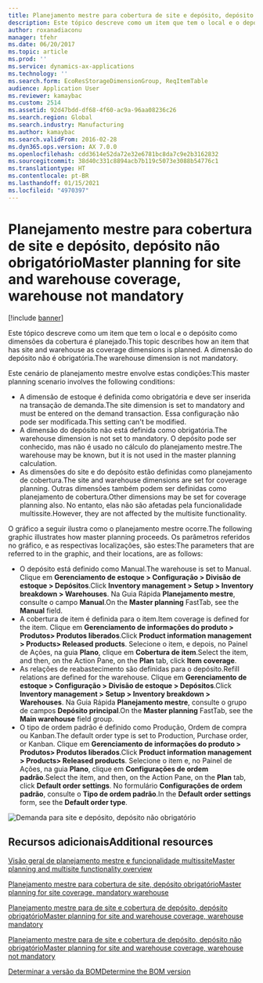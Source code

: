 ```yaml
---
title: Planejamento mestre para cobertura de site e depósito, depósito não obrigatório
description: Este tópico descreve como um item que tem o local e o depósito como dimensões da cobertura é planejado. A dimensão do depósito não é obrigatória.
author: roxanadiaconu
manager: tfehr
ms.date: 06/20/2017
ms.topic: article
ms.prod: ''
ms.service: dynamics-ax-applications
ms.technology: ''
ms.search.form: EcoResStorageDimensionGroup, ReqItemTable
audience: Application User
ms.reviewer: kamaybac
ms.custom: 2514
ms.assetid: 92d47bdd-df68-4f60-ac9a-96aa08236c26
ms.search.region: Global
ms.search.industry: Manufacturing
ms.author: kamaybac
ms.search.validFrom: 2016-02-28
ms.dyn365.ops.version: AX 7.0.0
ms.openlocfilehash: cdd3614e52da72e32e6781bc8da7c9e2b3162832
ms.sourcegitcommit: 38d40c331c8894acb7b119c5073e3088b54776c1
ms.translationtype: HT
ms.contentlocale: pt-BR
ms.lasthandoff: 01/15/2021
ms.locfileid: "4970397"
---
```

# <a name="master-planning-for-site-and-warehouse-coverage-warehouse-not-mandatory"></a><span data-ttu-id="f7941-104">Planejamento mestre para cobertura de site e depósito, depósito não obrigatório</span><span class="sxs-lookup"><span data-stu-id="f7941-104">Master planning for site and warehouse coverage, warehouse not mandatory</span></span>

[!include [banner](../includes/banner.md)]

<span data-ttu-id="f7941-105">Este tópico descreve como um item que tem o local e o depósito como dimensões da cobertura é planejado.</span><span class="sxs-lookup"><span data-stu-id="f7941-105">This topic describes how an item that has site and warehouse as coverage dimensions is planned.</span></span> <span data-ttu-id="f7941-106">A dimensão do depósito não é obrigatória.</span><span class="sxs-lookup"><span data-stu-id="f7941-106">The warehouse dimension is not mandatory.</span></span>

<span data-ttu-id="f7941-107">Este cenário de planejamento mestre envolve estas condições:</span><span class="sxs-lookup"><span data-stu-id="f7941-107">This master planning scenario involves the following conditions:</span></span>

-   <span data-ttu-id="f7941-108">A dimensão de estoque é definida como obrigatória e deve ser inserida na transação de demanda.</span><span class="sxs-lookup"><span data-stu-id="f7941-108">The site dimension is set to mandatory and must be entered on the demand transaction.</span></span> <span data-ttu-id="f7941-109">Essa configuração não pode ser modificada.</span><span class="sxs-lookup"><span data-stu-id="f7941-109">This setting can't be modified.</span></span>
-   <span data-ttu-id="f7941-110">A dimensão do depósito não está definida como obrigatória.</span><span class="sxs-lookup"><span data-stu-id="f7941-110">The warehouse dimension is not set to mandatory.</span></span> <span data-ttu-id="f7941-111">O depósito pode ser conhecido, mas não é usado no cálculo do planejamento mestre.</span><span class="sxs-lookup"><span data-stu-id="f7941-111">The warehouse may be known, but it is not used in the master planning calculation.</span></span>
-   <span data-ttu-id="f7941-112">As dimensões do site e do depósito estão definidas como planejamento de cobertura.</span><span class="sxs-lookup"><span data-stu-id="f7941-112">The site and warehouse dimensions are set for coverage planning.</span></span> <span data-ttu-id="f7941-113">Outras dimensões também podem ser definidas como planejamento de cobertura.</span><span class="sxs-lookup"><span data-stu-id="f7941-113">Other dimensions may be set for coverage planning also.</span></span> <span data-ttu-id="f7941-114">No entanto, elas não são afetadas pela funcionalidade multissite.</span><span class="sxs-lookup"><span data-stu-id="f7941-114">However, they are not affected by the multisite functionality.</span></span>

<span data-ttu-id="f7941-115">O gráfico a seguir ilustra como o planejamento mestre ocorre.</span><span class="sxs-lookup"><span data-stu-id="f7941-115">The following graphic illustrates how master planning proceeds.</span></span> <span data-ttu-id="f7941-116">Os parâmetros referidos no gráfico, e as respectivas localizações, são estes:</span><span class="sxs-lookup"><span data-stu-id="f7941-116">The parameters that are referred to in the graphic, and their locations, are as follows:</span></span>
-   <span data-ttu-id="f7941-117">O depósito está definido como Manual.</span><span class="sxs-lookup"><span data-stu-id="f7941-117">The warehouse is set to Manual.</span></span> <span data-ttu-id="f7941-118">Clique em **Gerenciamento de estoque &gt; Configuração &gt; Divisão de estoque &gt; Depósitos**.</span><span class="sxs-lookup"><span data-stu-id="f7941-118">Click **Inventory management &gt; Setup &gt; Inventory breakdown &gt; Warehouses**.</span></span> <span data-ttu-id="f7941-119">Na Guia Rápida **Planejamento mestre**, consulte o campo **Manual**.</span><span class="sxs-lookup"><span data-stu-id="f7941-119">On the **Master planning** FastTab, see the **Manual** field.</span></span>
-   <span data-ttu-id="f7941-120">A cobertura de item é definida para o item.</span><span class="sxs-lookup"><span data-stu-id="f7941-120">Item coverage is defined for the item.</span></span> <span data-ttu-id="f7941-121">Clique em **Gerenciamento de informações do produto &gt; Produtos&gt; Produtos liberados**.</span><span class="sxs-lookup"><span data-stu-id="f7941-121">Click **Product information management &gt; Products&gt; Released products**.</span></span> <span data-ttu-id="f7941-122">Selecione o item, e depois, no Painel de Ações, na guia **Plano**, clique em **Cobertura de item**.</span><span class="sxs-lookup"><span data-stu-id="f7941-122">Select the item, and then, on the Action Pane, on the **Plan** tab, click **Item coverage**.</span></span>
-   <span data-ttu-id="f7941-123">As relações de reabastecimento são definidas para o depósito.</span><span class="sxs-lookup"><span data-stu-id="f7941-123">Refill relations are defined for the warehouse.</span></span> <span data-ttu-id="f7941-124">Clique em **Gerenciamento de estoque &gt; Configuração &gt; Divisão de estoque &gt; Depósitos**.</span><span class="sxs-lookup"><span data-stu-id="f7941-124">Click **Inventory management &gt; Setup &gt; Inventory breakdown &gt; Warehouses**.</span></span> <span data-ttu-id="f7941-125">Na Guia Rápida **Planejamento mestre**, consulte o grupo de campos **Depósito principal**.</span><span class="sxs-lookup"><span data-stu-id="f7941-125">On the **Master planning** FastTab, see the **Main warehouse** field group.</span></span>
-   <span data-ttu-id="f7941-126">O tipo de ordem padrão é definido como Produção, Ordem de compra ou Kanban.</span><span class="sxs-lookup"><span data-stu-id="f7941-126">The default order type is set to Production, Purchase order, or Kanban.</span></span> <span data-ttu-id="f7941-127">Clique em **Gerenciamento de informações do produto &gt; Produtos&gt; Produtos liberados**.</span><span class="sxs-lookup"><span data-stu-id="f7941-127">Click **Product information management &gt; Products&gt; Released products**.</span></span> <span data-ttu-id="f7941-128">Selecione o item e, no Painel de Ações, na guia **Plano**, clique em **Configurações de ordem padrão**.</span><span class="sxs-lookup"><span data-stu-id="f7941-128">Select the item, and then, on the Action Pane, on the **Plan** tab, click **Default order settings**.</span></span> <span data-ttu-id="f7941-129">No formulário **Configurações de ordem padrão**, consulte o **Tipo de ordem padrão**.</span><span class="sxs-lookup"><span data-stu-id="f7941-129">In the **Default order settings** form, see the **Default order type**.</span></span>

![Demanda para site e depósito, depósito não obrigatório](./media/multisitedemandexplosionscenarioforsiteandwarehousecoveragewarehousenotmandatory.jpg)



<a name="additional-resources"></a><span data-ttu-id="f7941-131">Recursos adicionais</span><span class="sxs-lookup"><span data-stu-id="f7941-131">Additional resources</span></span>
--------

[<span data-ttu-id="f7941-132">Visão geral de planejamento mestre e funcionalidade multissite</span><span class="sxs-lookup"><span data-stu-id="f7941-132">Master planning and multisite functionality overview</span></span>](master-plan-multisite-functionality.md)

[<span data-ttu-id="f7941-133">Planejamento mestre para cobertura de site, depósito obrigatório</span><span class="sxs-lookup"><span data-stu-id="f7941-133">Master planning for site coverage, mandatory warehouse</span></span>](master-plan-site-warehouse-coverage-warehouse-mandatory.md)

[<span data-ttu-id="f7941-134">Planejamento mestre para de site e cobertura de depósito, depósito obrigatório</span><span class="sxs-lookup"><span data-stu-id="f7941-134">Master planning for site and warehouse coverage, warehouse mandatory</span></span>](master-plan-site-coverage-warehouse-mandatory.md)

[<span data-ttu-id="f7941-135">Planejamento mestre para de site e cobertura de depósito, depósito não obrigatório</span><span class="sxs-lookup"><span data-stu-id="f7941-135">Master planning for site and warehouse coverage, warehouse not mandatory</span></span>](master-plan-site-coverage-warehouse-not-mandatory.md)

[<span data-ttu-id="f7941-136">Determinar a versão da BOM</span><span class="sxs-lookup"><span data-stu-id="f7941-136">Determine the BOM version</span></span>](master-plan-bom-version-determined.md)



